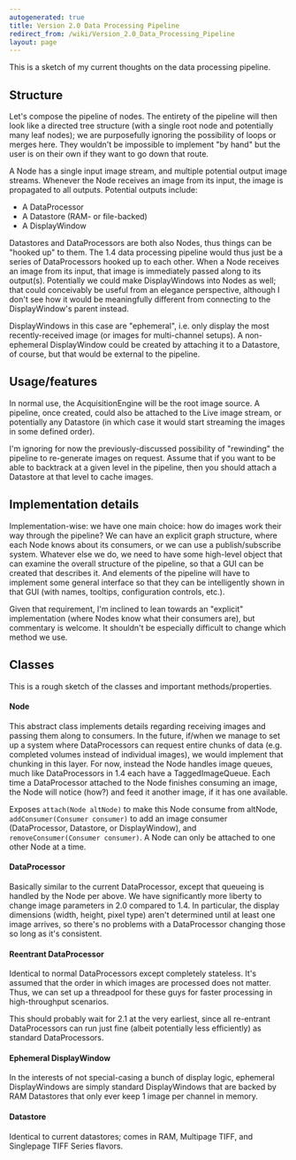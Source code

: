 ```yaml
---
autogenerated: true
title: Version 2.0 Data Processing Pipeline
redirect_from: /wiki/Version_2.0_Data_Processing_Pipeline
layout: page
---
```


This is a sketch of my current thoughts on the data processing pipeline.

## Structure

Let's compose the pipeline of nodes. The entirety of the pipeline will
then look like a directed tree structure (with a single root node and
potentially many leaf nodes); we are purposefully ignoring the
possibility of loops or merges here. They wouldn't be impossible to
implement "by hand" but the user is on their own if they want to go down
that route.

A Node has a single input image stream, and multiple potential output
image streams. Whenever the Node receives an image from its input, the
image is propagated to all outputs. Potential outputs include:

-   A DataProcessor
-   A Datastore (RAM- or file-backed)
-   A DisplayWindow

Datastores and DataProcessors are both also Nodes, thus things can be
"hooked up" to them. The 1.4 data processing pipeline would thus just be
a series of DataProcessors hooked up to each other. When a Node receives
an image from its input, that image is immediately passed along to its
output(s). Potentially we could make DisplayWindows into Nodes as well;
that could conceivably be useful from an elegance perspective, although
I don't see how it would be meaningfully different from connecting to
the DisplayWindow's parent instead.

DisplayWindows in this case are "ephemeral", i.e. only display the most
recently-received image (or images for multi-channel setups). A
non-ephemeral DisplayWindow could be created by attaching it to a
Datastore, of course, but that would be external to the pipeline.

## Usage/features

In normal use, the AcquisitionEngine will be the root image source. A
pipeline, once created, could also be attached to the Live image stream,
or potentially any Datastore (in which case it would start streaming the
images in some defined order).

I'm ignoring for now the previously-discussed possibility of "rewinding"
the pipeline to re-generate images on request. Assume that if you want
to be able to backtrack at a given level in the pipeline, then you
should attach a Datastore at that level to cache images.

## Implementation details

Implementation-wise: we have one main choice: how do images work their
way through the pipeline? We can have an explicit graph structure, where
each Node knows about its consumers, or we can use a publish/subscribe
system. Whatever else we do, we need to have some high-level object that
can examine the overall structure of the pipeline, so that a GUI can be
created that describes it. And elements of the pipeline will have to
implement some general interface so that they can be intelligently shown
in that GUI (with names, tooltips, configuration controls, etc.).

Given that requirement, I'm inclined to lean towards an "explicit"
implementation (where Nodes know what their consumers are), but
commentary is welcome. It shouldn't be especially difficult to change
which method we use.

## Classes

This is a rough sketch of the classes and important methods/properties.

#### Node

This abstract class implements details regarding receiving images and
passing them along to consumers. In the future, if/when we manage to set
up a system where DataProcessors can request entire chunks of data (e.g.
completed volumes instead of individual images), we would implement that
chunking in this layer. For now, instead the Node handles image queues,
much like DataProcessors in 1.4 each have a TaggedImageQueue. Each time
a DataProcessor attached to the Node finishes consuming an image, the
Node will notice (how?) and feed it another image, if it has one
available.

Exposes `attach(Node altNode)` to make this Node consume from altNode,
`addConsumer(Consumer consumer)` to add an image consumer
(DataProcessor, Datastore, or DisplayWindow), and
`removeConsumer(Consumer consumer)`. A Node can only be attached to one
other Node at a time.

#### DataProcessor

Basically similar to the current DataProcessor, except that queueing is
handled by the Node per above. We have significantly more liberty to
change image parameters in 2.0 compared to 1.4. In particular, the
display dimensions (width, height, pixel type) aren't determined until
at least one image arrives, so there's no problems with a DataProcessor
changing those so long as it's consistent.

#### Reentrant DataProcessor

Identical to normal DataProcessors except completely stateless. It's
assumed that the order in which images are processed does not matter.
Thus, we can set up a threadpool for these guys for faster processing in
high-throughput scenarios.

This should probably wait for 2.1 at the very earliest, since all
re-entrant DataProcessors can run just fine (albeit potentially less
efficiently) as standard DataProcessors.

#### Ephemeral DisplayWindow

In the interests of not special-casing a bunch of display logic,
ephemeral DisplayWindows are simply standard DisplayWindows that are
backed by RAM Datastores that only ever keep 1 image per channel in
memory.

#### Datastore

Identical to current datastores; comes in RAM, Multipage TIFF, and
Singlepage TIFF Series flavors.
